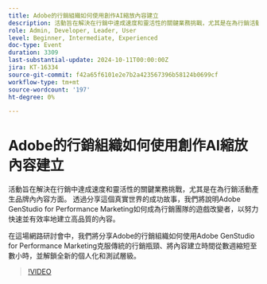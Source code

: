 ```yaml
---
title: Adobe的行銷組織如何使用創作AI縮放內容建立
description: 活動旨在解決在行銷中達成速度和靈活性的關鍵業務挑戰，尤其是在為行銷活動產生品牌內內容方面。 透過分享這個真實世界的成功故事，我們將說明Adobe GenStudio for Performance Marketing如何成為行銷團隊的改變遊戲規則者，以努力快速並有效率地建立高品質的內容。在此網路研討會期間，我們將分享Adobe的行銷組織如何使用Adobe GenStudio for Performance Marketing克服傳統的行銷瓶頸、將內容建立時間從幾週縮短到幾小時，以及解鎖新的個人化和測試等級。
role: Admin, Developer, Leader, User
level: Beginner, Intermediate, Experienced
doc-type: Event
duration: 3309
last-substantial-update: 2024-10-11T00:00:00Z
jira: KT-16334
source-git-commit: f42a65f6101e2e7b2a423567396b58124b0699cf
workflow-type: tm+mt
source-wordcount: '197'
ht-degree: 0%

---
```



# Adobe的行銷組織如何使用創作AI縮放內容建立

活動旨在解決在行銷中達成速度和靈活性的關鍵業務挑戰，尤其是在為行銷活動產生品牌內內容方面。 透過分享這個真實世界的成功故事，我們將說明Adobe GenStudio for Performance Marketing如何成為行銷團隊的遊戲改變者，以努力快速並有效率地建立高品質的內容。

在這場網路研討會中，我們將分享Adobe的行銷組織如何使用Adobe GenStudio for Performance Marketing克服傳統的行銷瓶頸、將內容建立時間從數週縮短至數小時，並解鎖全新的個人化和測試層級。

>[!VIDEO](https://video.tv.adobe.com/v/3435049/?learn=on)

